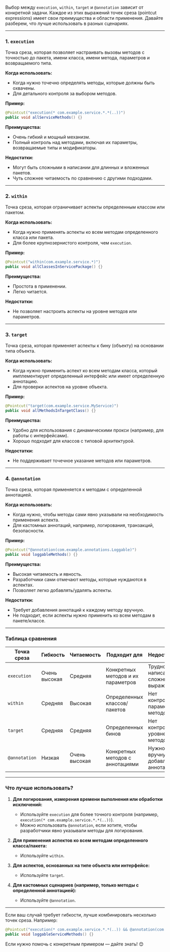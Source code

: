 Выбор между `execution`, `within`, `target` и `@annotation` зависит от конкретной задачи. Каждое из этих выражений точек среза (pointcut expressions) имеет свои преимущества и области применения. Давайте разберем, что лучше использовать в разных сценариях.

---

### 1. **`execution`**
Точка среза, которая позволяет настраивать вызовы методов с точностью до пакета, имени класса, имени метода, параметров и возвращаемого типа.

**Когда использовать:**
- Когда нужно точечно определять методы, которые должны быть охвачены.
- Для детального контроля за выбором методов.

**Пример:**
```java
@Pointcut("execution(* com.example.service.*.*(..))")
public void allServiceMethods() {}
```

**Преимущества:**
- Очень гибкий и мощный механизм.
- Полный контроль над методами, включая их параметры, возвращаемые типы и модификаторы.

**Недостатки:**
- Могут быть сложными в написании для длинных и вложенных пакетов.
- Чуть сложнее читаемость по сравнению с другими подходами.

---

### 2. **`within`**
Точка среза, которая ограничивает аспекты определенным классом или пакетом.

**Когда использовать:**
- Когда нужно применять аспекты ко всем методам определенного класса или пакета.
- Для более крупнозернистого контроля, чем `execution`.

**Пример:**
```java
@Pointcut("within(com.example.service.*)")
public void allClassesInServicePackage() {}
```

**Преимущества:**
- Простота в применении.
- Легко читается.

**Недостатки:**
- Не позволяет настроить аспекты на уровне методов или параметров.

---

### 3. **`target`**
Точка среза, которая применяет аспекты к бину (объекту) на основании типа объекта.

**Когда использовать:**
- Когда нужно применить аспект ко всем методам класса, который имплементирует определенный интерфейс или имеет определенную аннотацию.
- Для проверки аспектов на уровне объекта.

**Пример:**
```java
@Pointcut("target(com.example.service.MyService)")
public void allMethodsInTargetClass() {}
```

**Преимущества:**
- Удобно для использования с динамическими прокси (например, для работы с интерфейсами).
- Хорошо подходит для классов с типовой архитектурой.

**Недостатки:**
- Не поддерживает точечное указание методов или параметров.

---

### 4. **`@annotation`**
Точка среза, которая применяется к методам с определенной аннотацией.

**Когда использовать:**
- Когда нужно, чтобы методы сами явно указывали на необходимость применения аспекта.
- Для кастомных аннотаций, например, логирования, транзакций, безопасности.

**Пример:**
```java
@Pointcut("@annotation(com.example.annotations.Loggable)")
public void loggableMethods() {}
```

**Преимущества:**
- Высокая читаемость и явность.
- Разработчики сами отмечают методы, которые нуждаются в аспектах.
- Позволяет легко добавлять/удалять аспекты.

**Недостатки:**
- Требует добавления аннотаций к каждому методу вручную.
- Не подходит, если аспекты нужно применить ко всем методам в пакете/классе.

---

### Таблица сравнения

| **Точка среза** | **Гибкость**       | **Читаемость**     | **Подходит для**                       | **Недостатки**                         |
|------------------|--------------------|--------------------|-----------------------------------------|-----------------------------------------|
| `execution`      | Очень высокая      | Средняя            | Конкретных методов и их параметров      | Трудность написания сложных выражений   |
| `within`         | Средняя            | Высокая            | Определенных классов/пакетов            | Нет контроля параметров методов         |
| `target`         | Средняя            | Средняя            | Определенных бинов                     | Нет контроля на уровне методов          |
| `@annotation`    | Низкая             | Очень высокая      | Конкретных методов с аннотациями        | Нужно вручную добавлять аннотации       |

---

### Что лучше использовать?

1. **Для логирования, измерения времени выполнения или обработки исключений:**
   - Используйте `execution` для более точного контроля (например, `execution(* com.example.service.*.*(..))`).
   - Можно использовать `@annotation`, если хотите, чтобы разработчики явно указывали методы для логирования.

2. **Для применения аспектов ко всем методам определенного класса/пакета:**
   - Используйте `within`.

3. **Для аспектов, основанных на типе объекта или интерфейсе:**
   - Используйте `target`.

4. **Для кастомных сценариев (например, только методы с определенной аннотацией):**
   - Используйте `@annotation`.

---

Если ваш случай требует гибкости, лучше комбинировать несколько точек среза. Например:
```java
@Pointcut("execution(* com.example.service.*.*(..)) && @annotation(com.example.annotations.Loggable)")
public void loggableServiceMethods() {}
```

Если нужно помочь с конкретным примером — дайте знать! 😊
